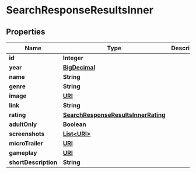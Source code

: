 

# SearchResponseResultsInner

## Properties

Name | Type | Description | Notes
------------ | ------------- | ------------- | -------------
**id** | **Integer** |  |  [optional]
**year** | [**BigDecimal**](BigDecimal.md) |  |  [optional]
**name** | **String** |  |  [optional]
**genre** | **String** |  |  [optional]
**image** | [**URI**](URI.md) |  |  [optional]
**link** | **String** |  |  [optional]
**rating** | [**SearchResponseResultsInnerRating**](SearchResponseResultsInnerRating.md) |  |  [optional]
**adultOnly** | **Boolean** |  |  [optional]
**screenshots** | [**List&lt;URI&gt;**](URI.md) |  |  [optional]
**microTrailer** | [**URI**](URI.md) |  |  [optional]
**gameplay** | [**URI**](URI.md) |  |  [optional]
**shortDescription** | **String** |  |  [optional]




